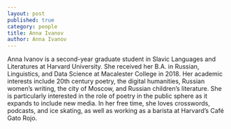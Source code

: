 ```yaml
---
layout: post
published: true
category: people
title: Anna Ivanov
author: Anna Ivanov
---
```

Anna Ivanov is a second-year graduate student in Slavic Languages and Literatures at Harvard University. She received her B.A. in Russian, Linguistics, and Data Science at Macalester College in 2018. Her academic interests include 20th century poetry, the digital humanities, Russian women’s writing, the city of Moscow, and Russian children’s literature. She is particularly interested in the role of poetry in the public sphere as it expands to include new media. In her free time, she loves crosswords, podcasts, and ice skating, as well as working as a barista at Harvard’s Café Gato Rojo.
